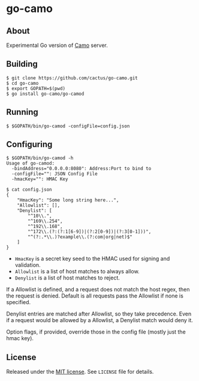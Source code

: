 go-camo
=======

## About

Experimental Go version of [Camo][1] server.

## Building

    $ git clone https://github.com/cactus/go-camo.git
    $ cd go-camo
    $ export GOPATH=$(pwd)
    $ go install go-camo/go-camod

## Running

    $ $GOPATH/bin/go-camod -configFile=config.json

## Configuring

    $ $GOPATH/bin/go-camod -h
    Usage of go-camod:
      -bindAddress="0.0.0.0:8080": Address:Port to bind to
      -configFile="": JSON Config File
      -hmacKey="": HMAC Key
    
    $ cat config.json
    {
        "HmacKey": "Some long string here...",
        "Allowlist": [],
        "Denylist": [
            "^10\\.",
            "^169\\.254",
            "^192\\.168",
            "^172\\.(?:(?:1[6-9])|(?:2[0-9])|(?:3[0-1]))",
            "^(?:.*\\.)?example\\.(?:com|org|net)$"
        ]
    }

*   `HmacKey` is a secret key seed to the HMAC used for signing and
    validation.
*   `Allowlist` is a list of host matches to always allow.
*   `Denylist` is a list of host matches to reject.

If a Allowlist is defined, and a request does not match the host regex,
then the request is denied. Default is all requests pass the Allowlist if
none is specified.

Denylist entries are matched after Allowlist, so they take precedence.
Even if a request would be allowed by a Allowlist, a Denylist match would
deny it.

Option flags, if provided, override those in the config file (mostly just the
hmac key).

## License

Released under the [MIT license](http://www.opensource.org/licenses/mit-license.php). See `LICENSE` file for details.

[1]: https://github.com/atmos/camo
